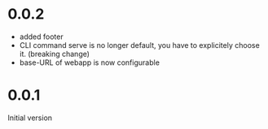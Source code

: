 # 0.0.2

- added footer
- CLI command serve is no longer default, you have to explicitely choose it. (breaking change)
- base-URL of webapp is now configurable

# 0.0.1

Initial version
